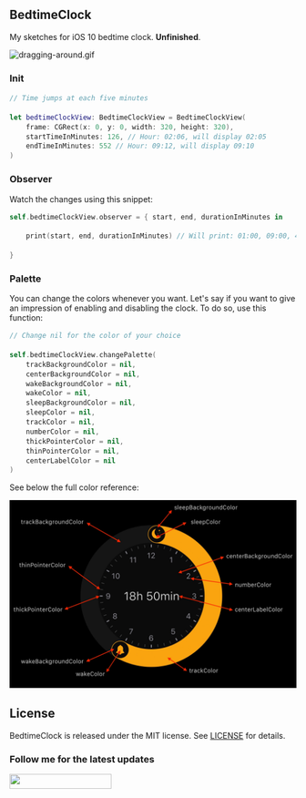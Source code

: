 ## BedtimeClock

My sketches for iOS 10 bedtime clock. **Unfinished**.

![dragging-around.gif](Images/dragging-around.gif)

### Init

```swift
// Time jumps at each five minutes

let bedtimeClockView: BedtimeClockView = BedtimeClockView(
    frame: CGRect(x: 0, y: 0, width: 320, height: 320),
    startTimeInMinutes: 126, // Hour: 02:06, will display 02:05
    endTimeInMinutes: 552 // Hour: 09:12, will display 09:10
)
```

### Observer

Watch the changes using this snippet:

```swift
self.bedtimeClockView.observer = { start, end, durationInMinutes in

    print(start, end, durationInMinutes) // Will print: 01:00, 09:00, 480

}
```

### Palette

You can change the colors whenever you want. Let's say if you want to give an impression of enabling and disabling the clock. To do so, use this function:

```swift
// Change nil for the color of your choice
 
self.bedtimeClockView.changePalette(
    trackBackgroundColor = nil,
    centerBackgroundColor = nil,
    wakeBackgroundColor = nil,
    wakeColor = nil,
    sleepBackgroundColor = nil,
    sleepColor = nil,
    trackColor = nil,
    numberColor = nil,
    thickPointerColor = nil,
    thinPointerColor = nil,
    centerLabelColor = nil
)
```
See below the full color reference:

![palette.jpeg](Images/palette.jpeg)

## License

BedtimeClock is released under the MIT license. See [LICENSE](https://github.com/leocardz.com/BedtimeClock/blob/master/LICENSE) for details.

### Follow me for the latest updates
<a href="https://goo.gl/UC8B8o"><img src="https://i.imgur.com/pac7UMq.png/" width="179" height="26"></a>
